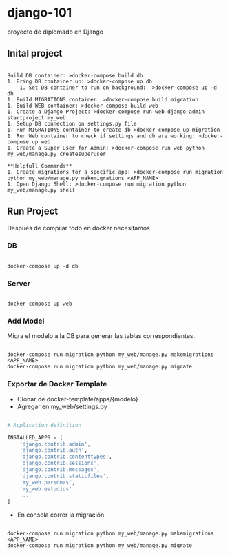 # django-101

proyecto de diplomado en Django

## Inital project

```text

Build DB container: >docker-compose build db
1. Bring DB container up: >docker-compose up db
    1. Set DB container to run on background:  >docker-compose up -d db
1. Build MIGRATIONS container: >docker-compose build migration
1. Build WEB container: >docker-compose build web
1. Create a Django Project: >docker-compose run web django-admin startproject my_web
1. Setup DB connection on settings.py file
1. Run MIGRATIONS container to create db >docker-compose up migration
1. Run Web container to check if settings and db are working: >docker-compose up web
1. Create a Super User for Admin: >docker-compose run web python my_web/manage.py createsuperuser

**Helpfull Commands**
1. Create migrations for a specific app: >docker-compose run migration python my_web/manage.py makemigrations <APP_NAME>
1. Open Django Shell: >docker-compose run migration python my_web/manage.py shell

```

## Run Project

Despues de compilar todo en docker necesitamos

### DB

```shell

docker-compose up -d db

```

### Server

```shell

docker-compose up web

```

### Add Model

Migra el modelo a la DB para generar las tablas correspondientes.

```shell

docker-compose run migration python my_web/manage.py makemigrations <APP_NAME>
docker-compose run migration python my_web/manage.py migrate

```

### Exportar de Docker Template

- Clonar de docker-template/apps/{modelo}
- Agregar en my_web/settings.py 

```python

# Application definition

INSTALLED_APPS = [
    'django.contrib.admin',
    'django.contrib.auth',
    'django.contrib.contenttypes',
    'django.contrib.sessions',
    'django.contrib.messages',
    'django.contrib.staticfiles',
    'my_web.personas',
    'my_web.estudios'
    ...
]

```

- En consola correr la migración

```shell

docker-compose run migration python my_web/manage.py makemigrations <APP_NAME>
docker-compose run migration python my_web/manage.py migrate

```